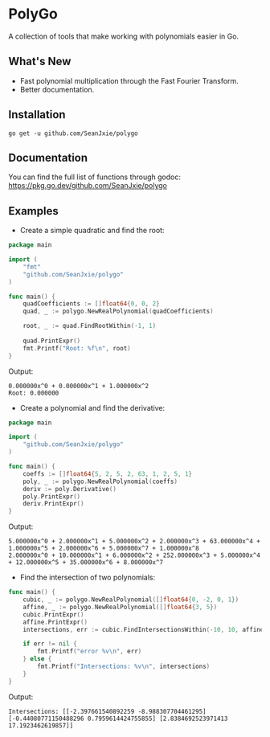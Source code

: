 # PolyGo
A collection of tools that make working with polynomials easier in Go.

## What's New
- Fast polynomial multiplication through the Fast Fourier Transform.
- Better documentation.

## Installation
```
go get -u github.com/SeanJxie/polygo
```

## Documentation
You can find the full list of functions through godoc: https://pkg.go.dev/github.com/SeanJxie/polygo

## Examples

- Create a simple quadratic and find the root:
```go
package main

import (
	"fmt"
	"github.com/SeanJxie/polygo"
)

func main() {
	quadCoefficients := []float64{0, 0, 2}
	quad, _ := polygo.NewRealPolynomial(quadCoefficients)

	root, _ := quad.FindRootWithin(-1, 1)
	
	quad.PrintExpr()
	fmt.Printf("Root: %f\n", root) 
}
```
Output:
```
0.000000x^0 + 0.000000x^1 + 1.000000x^2
Root: 0.000000
```

- Create a polynomial and find the derivative:
```go
package main

import (
	"github.com/SeanJxie/polygo"
)

func main() {
	coeffs := []float64{5, 2, 5, 2, 63, 1, 2, 5, 1}
	poly, _ := polygo.NewRealPolynomial(coeffs)
	deriv := poly.Derivative()
	poly.PrintExpr()
	deriv.PrintExpr()
}
```
Output:
```
5.000000x^0 + 2.000000x^1 + 5.000000x^2 + 2.000000x^3 + 63.000000x^4 + 1.000000x^5 + 2.000000x^6 + 5.000000x^7 + 1.000000x^8
2.000000x^0 + 10.000000x^1 + 6.000000x^2 + 252.000000x^3 + 5.000000x^4 + 12.000000x^5 + 35.000000x^6 + 8.000000x^7
```

- Find the intersection of two polynomials:

```go
func main() {
	cubic, _ := polygo.NewRealPolynomial([]float64{0, -2, 0, 1})
	affine, _ := polygo.NewRealPolynomial([]float64{3, 5})
	cubic.PrintExpr()
	affine.PrintExpr()
	intersections, err := cubic.FindIntersectionsWithin(-10, 10, affine)

	if err != nil {
		fmt.Printf("error %v\n", err)
	} else {
		fmt.Printf("Intersections: %v\n", intersections) 
	}
}
```
Output:
```
Intersections: [[-2.397661540892259 -8.988307704461295] [-0.44080771150488296 0.7959614424755855] [2.8384692523971413 17.1923462619857]]
```
